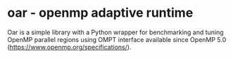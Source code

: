 # oar - openmp adaptive runtime

Oar is a simple library with a Python wrapper for benchmarking and tuning OpenMP parallel regions using OMPT interface available since OpenMP 5.0 (https://www.openmp.org/specifications/).

